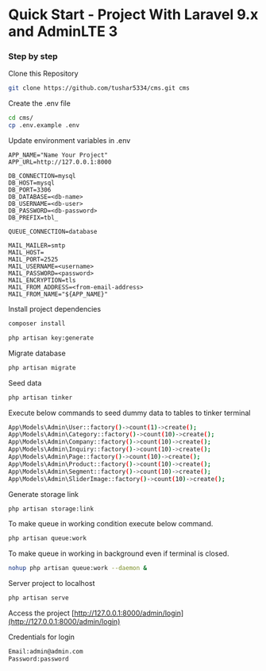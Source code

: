 # Quick Start - Project With Laravel 9.x and AdminLTE 3

### Step by step

Clone this Repository

```sh
git clone https://github.com/tushar5334/cms.git cms
```

Create the .env file

```sh
cd cms/
cp .env.example .env
```

Update environment variables in .env

```dosini
APP_NAME="Name Your Project"
APP_URL=http://127.0.0.1:8000

DB_CONNECTION=mysql
DB_HOST=mysql
DB_PORT=3306
DB_DATABASE=<db-name>
DB_USERNAME=<db-user>
DB_PASSWORD=<db-password>
DB_PREFIX=tbl_

QUEUE_CONNECTION=database

MAIL_MAILER=smtp
MAIL_HOST=
MAIL_PORT=2525
MAIL_USERNAME=<username>
MAIL_PASSWORD=<password>
MAIL_ENCRYPTION=tls
MAIL_FROM_ADDRESS=<from-email-address>
MAIL_FROM_NAME="${APP_NAME}"
```

Install project dependencies

```sh
composer install
```

```sh
php artisan key:generate
```

Migrate database

```sh
php artisan migrate
```

Seed data

```sh
php artisan tinker
```

Execute below commands to seed dummy data to tables to tinker terminal

```sh
App\Models\Admin\User::factory()->count(1)->create();
App\Models\Admin\Category::factory()->count(10)->create();
App\Models\Admin\Company::factory()->count(10)->create();
App\Models\Admin\Inquiry::factory()->count(10)->create();
App\Models\Admin\Page::factory()->count(10)->create();
App\Models\Admin\Product::factory()->count(10)->create();
App\Models\Admin\Segment::factory()->count(10)->create();
App\Models\Admin\SliderImage::factory()->count(10)->create();
```

Generate storage link

```sh
php artisan storage:link
```

To make queue in working condition execute below command.

```sh
php artisan queue:work
```

To make queue in working in background even if terminal is closed.

```sh
nohup php artisan queue:work --daemon &
```

Server project to localhost

```sh
php artisan serve
```

Access the project
[http://127.0.0.1:8000/admin/login](http://127.0.0.1:8000/admin/login)

Credentials for login

```sh
Email:admin@admin.com
Password:password
```
